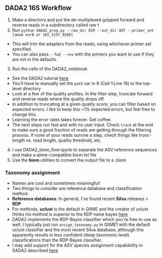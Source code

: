 ## DADA2 16S Workflow

1. Make a directory and put the de-multiplexed gzipped forward and reverse reads in a subdirectory called raw t
2. Run `python DADA2_prep.py --raw_dir DIR --out_dir OUT --primer_set [amoA nxrB or 16S_515F_926R]`
  * This will trim the adapters from the reads, using whichever primer set specified.
  * You can also pass `--fwd --rev` with the primers you want to use if they are not in the defaults.
3. Run the cells of the DADA2_notebook
  * See the DADA2 tutorial [here](https://benjjneb.github.io/dada2/tutorial.html)
  * You'll have to manually set the `path` var in R (Cell 1:Line 18) to the top-level directory
  * Look at a few of the quality profiles. In the filter step, truncate forward and reverse reads where the quality drops off.
  * In addition to truncating at a given quality score, you can filter based on expected errors. I like to keep this ~1% expected errors, but feel free to change this.
  * Learning the error rates takes forever. Get coffee.
  * The next steps run fast and with no user input. Check `track` at the end to make sure a good fraction of reads are getting through the filtering process. If none of your reads survive a step, check things like trunc-length vs. read length, quality threshold, etc.
4. I use DADA2_biom_fixer.ipynb to separate the ASV reference sequences and make a qiime-compatible biom txt file
5. Use the **biom** utilities to convert the output file to a .biom

### Taxonomy assignment
* Names are cool and sometimes meaningful!
* Two things to consider are reference database and classification method.
* **Reference databases**: In general, I've found recent **Silva** releases > **RDP**
* For methods, **uclust** is the default in QIIME and the creator of uclust thinks his method is superior to the RDP naive bayes [here](https://www.drive5.com/usearch/manual/taxonomy_validation.html)
* DADA2 implements the RDP-Bayes classifier which you're free to use as well. I typically just run `assign_taxonomy.py` in QIIME1 with the default uclust classifier and the most recent Silva database, although this apparently results in less confident (deep taxonomic level) classifications than the RDP-Bayes classifier.
* I may add support for the ASV species assignment capabibility in DADA2 described [here](https://benjjneb.github.io/dada2/assign.html#species-assignment)
